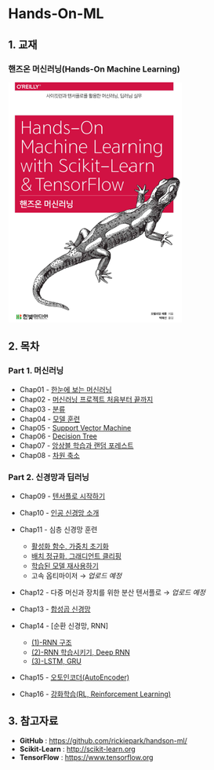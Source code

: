 # Hands-On-ML
## 1. 교재

### 핸즈온 머신러닝(Hands-On Machine Learning)

![](./cover.PNG)



## 2. 목차

### Part 1. 머신러닝
- Chap01 - [한눈에 보는 머신러닝](https://github.com/ExcelsiorCJH/Hands-On-ML/blob/master/Chap01-The_Machine_Learning_Landscape/Chap01-ML_Intro.pdf)
- Chap02 - [머신러닝 프로젝트 처음부터 끝까지](https://github.com/ExcelsiorCJH/Hands-On-ML/blob/master/Chap02-End_to_End_ML_Project/Chap02-End_to_End_ML_Project.ipynb)
- Chap03 - [분류](https://github.com/ExcelsiorCJH/Hands-On-ML/blob/master/Chap03-Classification/Chap03-Classification.ipynb)
- Chap04 - [모델 훈련](https://github.com/ExcelsiorCJH/Hands-On-ML/blob/master/Chap04-Training_Models/Chap04-Training_Models.ipynb)
- Chap05 - [Support Vector Machine](https://github.com/ExcelsiorCJH/Hands-On-ML/blob/master/Chap05-SVM/Chap05-SVM.ipynb)
- Chap06 - [Decision Tree](https://github.com/ExcelsiorCJH/Hands-On-ML/blob/master/Chap06-Decision_Tree/Chap06-Decision_Tree.ipynb)
- Chap07 - [앙상블 학습과 랜덤 포레스트](https://github.com/ExcelsiorCJH/Hands-On-ML/blob/master/Chap07-Ensemble_Learning_and_Random_Forests/Chap07-Ensemble_Learning_and_Random_Forests.ipynb)
- Chap08 - [차원 축소](https://github.com/ExcelsiorCJH/Hands-On-ML/blob/master/Chap08-Dimensionality_Reduction/Chap08-Dimensionality_Reduction.ipynb)

### Part 2. 신경망과 딥러닝
- Chap09 - [텐서플로 시작하기](https://github.com/ExcelsiorCJH/Hands-On-ML/tree/master/Chap09-Up_and_Running_with_TensorFlow)
- Chap10 - [인공 신경망 소개](https://github.com/ExcelsiorCJH/Hands-On-ML/blob/master/Chap10-Introduction_to_ANN/Chap10-Introduction_to_ANN.ipynb)
- Chap11 - 심층 신경망 훈련
  - [활성화 함수, 가중치 초기화](https://github.com/ExcelsiorCJH/Hands-On-ML/blob/master/Chap11-Training_DNN/Chap11_1-Training_DNN.ipynb)
  - [배치 정규화, 그래디언트 클리핑](https://github.com/ExcelsiorCJH/Hands-On-ML/blob/master/Chap11-Training_DNN/Chap11_2-Training_DNN.ipynb)
  - [학습된 모델 재사용하기](https://github.com/ExcelsiorCJH/Hands-On-ML/blob/master/Chap11-Training_DNN/Chap11_3-Training_DNN.ipynb)
  - 고속 옵티마이저 → *업로드 예정*
- Chap12 - 다중 머신과 장치를 위한 분산 텐서플로 → *업로드 예정*
- Chap13 - [합성곱 신경망](https://github.com/ExcelsiorCJH/Hands-On-ML/blob/master/Chap13-Convolutional_Neural_Networks/Chap13-Convolutional_Neural_Networks.ipynb)
- Chap14 - [순환 신경망, RNN]
    - [(1)-RNN 구조](https://github.com/ExcelsiorCJH/Hands-On-ML/blob/master/Chap14-Recurrent_Neural_Networks/Chap14_1-Recurrent_Neural_Networks.ipynb)
    - [(2)-RNN 학습시키기, Deep RNN](https://github.com/ExcelsiorCJH/Hands-On-ML/blob/master/Chap14-Recurrent_Neural_Networks/Chap14_2-Recurrent_Neural_Networks.ipynb)
    - [(3)-LSTM, GRU](https://github.com/ExcelsiorCJH/Hands-On-ML/blob/master/Chap14-Recurrent_Neural_Networks/Chap14_3-Recurrent_Neural_Networks.ipynb)
  
- Chap15 - [오토인코더(AutoEncoder)](https://github.com/ExcelsiorCJH/Hands-On-ML/blob/master/Chap15-Autoencoders/Chap15-Autoencoders.ipynb)
- Chap16 - [강화학습(RL, Reinforcement Learning)](https://github.com/ExcelsiorCJH/Hands-On-ML/blob/master/Chap16-Reinforcement_Learning/Chap16-Reinforcement_Learning.ipynb)

## 3. 참고자료

- **GitHub** : https://github.com/rickiepark/handson-ml/
- **Scikit-Learn** : http://scikit-learn.org
- **TensorFlow** : https://www.tensorflow.org
